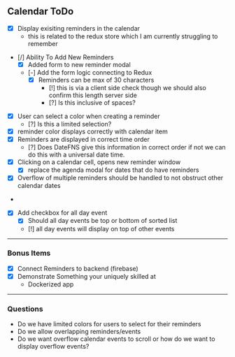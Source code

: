 ## Calendar ToDo
- [x] Display exisiting reminders in the calendar 
  - this is related to the redux store which I am currently struggling to remember
- [/] Ability To Add New Reminders
  - [x] Added form to new reminder modal
  - [-] Add the form logic connecting to Redux 
    - [x] Reminders can be max of 30 characters 
      - [!] this is via a client side check though we should also confirm this length server side 
      - [?] Is this inclusive of spaces? 
- [x] User can select a color when creating a reminder
  - [?] Is this a limited selection?
- [x] reminder color displays correctly with calendar item   
- [x] Reminders are displayed in correct time order 
  - [?] Does DateFNS give this information in correct order if not we can do this with a universal date time. 
- [x] Clicking on a calendar cell, opens new reminder window
  - [x] replace the agenda modal for dates that do have reminders
- [x] Overflow of multiple reminders should be handled to not obstruct other calendar dates
 - 
- [x] Add checkbox for all day event
   - [x] Should all day events be top or bottom of sorted list 
   - [!] all day events will display on top of other events 
***
### Bonus Items
- [x] Connect Reminders to backend (firebase)
- [x] Demonstrate Something your uniquely skilled at 
  - Dockerized app


***
### Questions 
- Do we have limited colors for users to select for their reminders
- Do we allow overlapping reminders/events 
- Do we want overflow calendar events to scroll or how do we want to display overflow events? 
